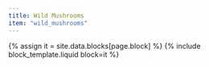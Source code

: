 ```yaml
---
title: Wild Mushrooms
item: "wild_mushrooms"
---
```


{% assign it = site.data.blocks[page.block] %}
{% include block_template.liquid block=it %}

